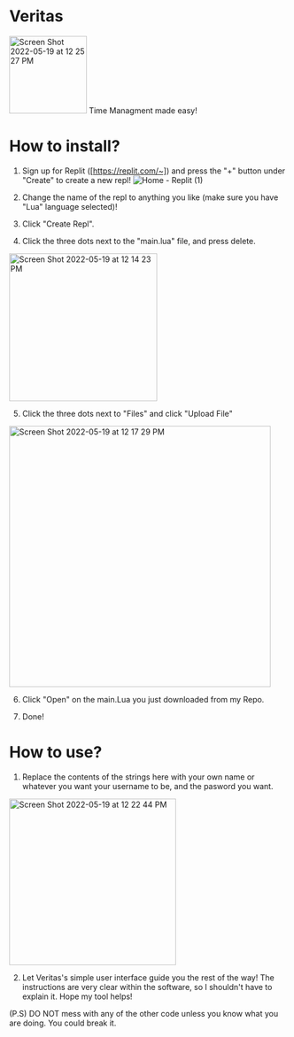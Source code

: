 # Veritas
<img width="140" alt="Screen Shot 2022-05-19 at 12 25 27 PM" src="https://user-images.githubusercontent.com/66446252/169350463-0ea39a96-d71f-429f-885b-646877edfd8b.png">
Time Managment made easy!

# How to install?
1. Sign up for Replit ([https://replit.com/~]) and press the "+" button under "Create" to create a new repl!
![Home - Replit (1)](https://user-images.githubusercontent.com/66446252/169885500-440d7ff2-0fc3-48c3-b1e1-fdf7ec594365.gif)

2. Change the name of the repl to anything you like (make sure you have "Lua" language selected)!

3. Click "Create Repl". 

4. Click the three dots next to the "main.lua" file, and press delete.
<img width="267" alt="Screen Shot 2022-05-19 at 12 14 23 PM" src="https://user-images.githubusercontent.com/66446252/169348317-fdec80e2-34ec-4d96-82be-12933c7b988c.png">

5. Click the three dots next to "Files" and click "Upload File"
<img width="472" alt="Screen Shot 2022-05-19 at 12 17 29 PM" src="https://user-images.githubusercontent.com/66446252/169348908-bbcc555c-1afe-4e08-ac73-3be5a8acbefc.png">

6. Click "Open" on the main.Lua you just downloaded from my Repo.

7. Done!

# How to use?

1. Replace the contents of the strings here with your own name or whatever you want your username to be, and the pasword you want.
<img width="301" alt="Screen Shot 2022-05-19 at 12 22 44 PM" src="https://user-images.githubusercontent.com/66446252/169349948-2370adc7-0fe5-45be-a9ec-26b1e6105361.png">

2. Let Veritas's simple user interface guide you the rest of the way! The instructions are very clear within the software, so I shouldn't have to explain it. Hope my tool helps!

(P.S) DO NOT mess with any of the other code unless you know what you are doing. You could break it.


